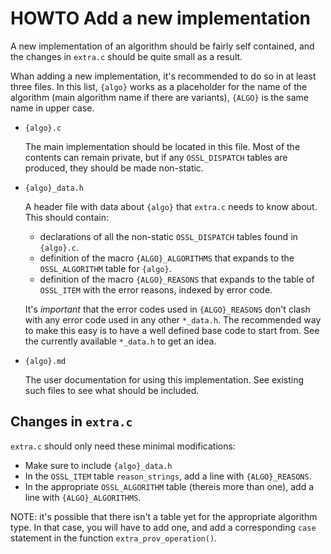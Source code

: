 # HOWTO Add a new implementation

A new implementation of an algorithm should be fairly self contained,
and the changes in `extra.c` should be quite small as a result.

Whan adding a new implementation, it's recommended to do so in at
least three files.  In this list, `{algo}` works as a placeholder for
the name of the algorithm (main algorithm name if there are variants),
`{ALGO}` is the same name in upper case.

-   `{algo}.c`

    The main implementation should be located in this file.  Most of
    the contents can remain private, but if any `OSSL_DISPATCH` tables
    are produced, they should be made non-static.

-   `{algo}_data.h`

    A header file with data about `{algo}` that `extra.c` needs to
    know about.  This should contain:

    -   declarations of all the non-static `OSSL_DISPATCH` tables
        found in `{algo}.c`.
    -   definition of the macro `{ALGO}_ALGORITHMS` that expands
        to the `OSSL_ALGORITHM` table for `{algo}`.
    -   definition of the macro `{ALGO}_REASONS` that expands to the
        table of `OSSL_ITEM` with the error reasons, indexed by error
        code.

    It's *important* that the error codes used in `{ALGO}_REASONS`
    don't clash with any error code used in any other `*_data.h`.
    The recommended way to make this easy is to have a well defined
    base code to start from.  See the currently available `*_data.h`
    to get an idea.

-   `{algo}.md`

    The user documentation for using this implementation.  See
    existing such files to see what should be included.

## Changes in `extra.c`

`extra.c` should only need these minimal modifications:

-   Make sure to include `{algo}_data.h`
-   In the `OSSL_ITEM` table `reason_strings`, add a line with
    `{ALGO}_REASONS`.
-   In the appropriate `OSSL_ALGORITHM` table (thereis more than one),
    add a line with `{ALGO}_ALGORITHMS`.

NOTE: it's possible that there isn't a table yet for the appropriate
algorithm type.  In that case, you will have to add one, and add a
corresponding `case` statement in the function `extra_prov_operation()`.
